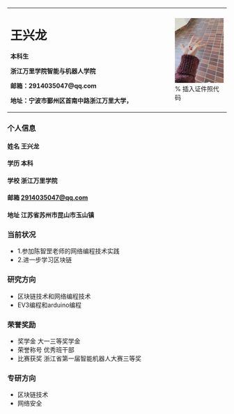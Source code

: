 <table border="0">
  <tr>
    <td width="75%">
      <h1>王兴龙</h1>
      <p><b>本科生</b></p>
      <p><b>浙江万里学院智能与机器人学院</b></p>
      <p><b>邮箱：2914035047@qq.com</b></p>
      <p><b>地址：宁波市鄞州区首南中路浙江万里大学，</b></p>
    </td>
    <td width="25%">
      <img src="/IMG_20191116_140934.jpg" width="100%">      % 插入证件照代码
    </td>
  </tr>
</table>

### 个人信息
#### 姓名 王兴龙
#### 学历 本科
#### 学校 浙江万里学院
#### 邮箱 2914035047@qq.com
#### 地址 江苏省苏州市昆山市玉山镇
### 当前状况
- 1.参加陈智罡老师的网络编程技术实践
- 2.进一步学习区块链
### 研究方向
- 区块链技术和网络编程技术
- EV3编程和arduino编程
### 荣誉奖励
- 奖学金 大一三等奖学金
- 荣誉称号 优秀班干部
- 比赛获奖 浙江省第一届智能机器人大赛三等奖
### 专研方向
- 区块链技术
- 网络安全
